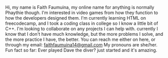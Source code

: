 Hi, my name is Faith Faumuina, my online name for anything is normally Phaythie though.
I'm interested in video games from how they function to how the developers designed them.
I'm currently learning HTML on freecodecamp, and I took a coding class in college so I know a little bit of C++.
I'm looking to collaborate on any projects I can help with. currently I know that I don't have much knowledge, but the more problems I solve, and the more practice I have, the better.
You can reach me either on here, or through my email: faithfaumuina14@gmail.com
My pronouns are she/her.
Fun fact so far: Ever played Dave the diver? just started and it's amazing.

